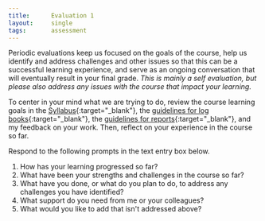 ```yaml
---
title:      Evaluation 1
layout:     single
tags:       assessment
---
```

Periodic evaluations keep us focused on the goals of the course, help us identify and address challenges and other issues so that this can be a successful learning experience, and serve as an ongoing conversation that will eventually result in your final grade. *This is mainly a self evaluation, but please also address any issues with the course that impact your learning.*

To center in your mind what we are trying to do, review the course learning goals in the [Syllabus](https://rileyle.github.io/PHYS328W/syllabus.html){:target="_blank"}, the [guidelines for log books](https://rileyle.github.io/PHYS328W/guides/p328_log_guide.html){:target="_blank"}, the [guidelines for reports](https://rileyle.github.io/PHYS328W/guides/p328_report_guide.html){:target="_blank"}, and my feedback on your work. Then, reflect on your experience in the course so far.

Respond to the following prompts in the text entry box below. 

1. How has your learning progressed so far?
2. What have been your strengths and challenges in the course so far?
3. What have you done, or what do you plan to do, to address any challenges you have identified?
4. What support do you need from me or your colleagues?
5. What would you like to add that isn't addressed above?
